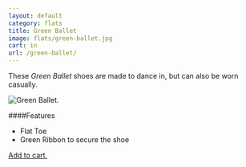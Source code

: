 ```yaml
---
layout: default
category: flats
title: Green Ballet
image: flats/green-ballet.jpg
cart: in
url: /green-ballet/
---
```


These *Green Ballet* shoes are made to dance in, but can also be worn casually.
 
<img class="product-img" src="{{site.baseurl}}/images/flats/green-ballet.jpg" alt="Green Ballet.">

####Features

- Flat Toe
- Green Ribbon to secure the shoe

<a class="btn-alt brand-family" href="{{site.baseurl}}/cart/">Add to cart.</a>